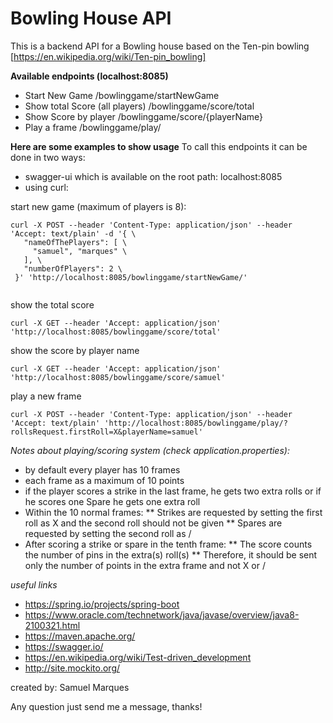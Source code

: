 Bowling House API
====

This is a backend API for a Bowling house based on the Ten-pin bowling [https://en.wikipedia.org/wiki/Ten-pin_bowling]


**Available endpoints (localhost:8085)**

* Start New Game /bowlinggame/startNewGame
* Show total Score (all players) /bowlinggame/score/total
* Show Score by player /bowlinggame/score/{playerName}
* Play a frame /bowlinggame/play/
 

**Here are some examples to show usage**
To call this endpoints it can be done in two ways:
* swagger-ui which is available on the root path: localhost:8085
* using curl:

start new game (maximum of players is 8):

```
curl -X POST --header 'Content-Type: application/json' --header 'Accept: text/plain' -d '{ \ 
   "nameOfThePlayers": [ \ 
     "samuel", "marques" \ 
   ], \ 
   "numberOfPlayers": 2 \ 
 }' 'http://localhost:8085/bowlinggame/startNewGame/'
 
```

show the total score

```
curl -X GET --header 'Accept: application/json' 'http://localhost:8085/bowlinggame/score/total'
```
show the score by player name

```
curl -X GET --header 'Accept: application/json' 'http://localhost:8085/bowlinggame/score/samuel'
```
play a new frame

```
curl -X POST --header 'Content-Type: application/json' --header 'Accept: text/plain' 'http://localhost:8085/bowlinggame/play/?rollsRequest.firstRoll=X&playerName=samuel'

```
*Notes about playing/scoring system (check application.properties):* 
* by default every player has 10 frames
* each frame as a maximum of 10 points
* if the player scores a strike in the last frame, he gets two extra rolls or if he scores one Spare he gets one extra roll
* Within the 10 normal frames: 
** Strikes are requested by setting the first roll as X and the second roll should not be given
** Spares are requested by setting the second roll as / 
* After scoring a strike or spare in the tenth frame:
** The score counts the number of pins in the extra(s) roll(s)
** Therefore, it should be sent only the number of points in the extra frame and not X or / 
     
     
*useful links*
* https://spring.io/projects/spring-boot 
* https://www.oracle.com/technetwork/java/javase/overview/java8-2100321.html
* https://maven.apache.org/
* https://swagger.io/
* https://en.wikipedia.org/wiki/Test-driven_development
* http://site.mockito.org/ 

created by: Samuel Marques 

Any question just send me a message, thanks!
